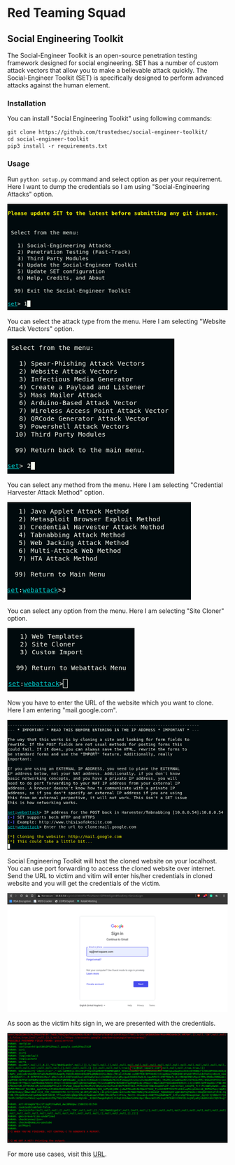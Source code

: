 # Red Teaming Squad


## Social Engineering Toolkit

The Social-Engineer Toolkit is an open-source penetration testing framework designed for social engineering. SET has a number of custom attack vectors that allow you to make a believable attack quickly. The Social-Engineer Toolkit (SET) is specifically designed to perform advanced attacks against the human element.


### Installation

You can install "Social Engineering Toolkit" using following commands:

```
git clone https://github.com/trustedsec/social-engineer-toolkit/
cd social-engineer-toolkit
pip3 install -r requirements.txt
```

### Usage

Run ```python setup.py``` command and select option as per your requirement. Here I want to dump the credentials so I am using "Social-Engineering Attacks" option.

<kbd>![](Social_Engineering_Toolkit/01.png)</kbd>

You can select the attack type from the menu. Here I am selecting "Website Attack Vectors" option.

<kbd>![](Social_Engineering_Toolkit/2.png)</kbd>

You can select any method from the menu. Here I am selecting "Credential Harvester Attack Method" option.

<kbd>![](Social_Engineering_Toolkit/3.png)</kbd>

You can select any option from the menu. Here I am selecting "Site Cloner" option.

<kbd>![](Social_Engineering_Toolkit/4.png)</kbd>

Now you have to enter the URL of the website which you want to clone. Here I am entering "mail.google.com".

<kbd>![](Social_Engineering_Toolkit/5.png)</kbd>

Social Engineering Toolkit will host the cloned website on your localhost. You can use port forwarding to access the cloned website over internet. Send the URL to victim and vitim will enter his/her credentials in cloned website and you will get the credentials of the victim.

<kbd>![](Social_Engineering_Toolkit/6.png)</kbd>

As soon as the victim hits sign in, we are presented with the credentials.

<kbd>![](Social_Engineering_Toolkit/7.png)</kbd>

For more use cases, visit this [URL](https://github.com/trustedsec/social-engineer-toolkit/raw/master/readme/User_Manual.pdf).
